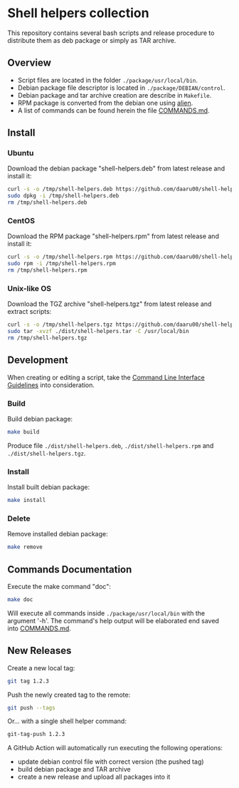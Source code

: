 # Shell helpers collection

This repository contains several bash scripts and release procedure to distribute them as deb package or simply as TAR archive.

## Overview

- Script files are located in the folder `./package/usr/local/bin`.
- Debian package file descriptor is located in `./package/DEBIAN/control`.
- Debian package and tar archive creation are describe in `Makefile`.
- RPM package is converted from the debian one using [alien](https://wiki.debian.org/Alien).
- A list of commands can be found herein the file [COMMANDS.md](./COMMANDS.md).

## Install

### Ubuntu

Download the debian package "shell-helpers.deb" from latest release and install it:
```bash
curl -s -o /tmp/shell-helpers.deb https://github.com/daaru00/shell-helpers/releases/download/latest/shell-helpers.deb
sudo dpkg -i /tmp/shell-helpers.deb
rm /tmp/shell-helpers.deb
```

### CentOS

Download the RPM package "shell-helpers.rpm" from latest release and install it:
```bash
curl -s -o /tmp/shell-helpers.rpm https://github.com/daaru00/shell-helpers/releases/download/latest/shell-helpers.rpm
sudo rpm -i /tmp/shell-helpers.rpm
rm /tmp/shell-helpers.rpm
```

### Unix-like OS

Download the TGZ archive "shell-helpers.tgz" from latest release and extract scripts: 
```bash
curl -s -o /tmp/shell-helpers.tgz https://github.com/daaru00/shell-helpers/releases/download/latest/shell-helpers.tgz
sudo tar -xvzf ./dist/shell-helpers.tar -C /usr/local/bin
rm /tmp/shell-helpers.tgz
```

## Development

When creating or editing a script, take the [Command Line Interface Guidelines](https://clig.dev/) into consideration.

### Build

Build debian package:
```bash
make build
```
Produce file `./dist/shell-helpers.deb`, `./dist/shell-helpers.rpm` and `./dist/shell-helpers.tgz`.

### Install

Install built debian package:
```bash
make install
```

### Delete

Remove installed debian package:
```bash
make remove
```

## Commands Documentation

Execute the make command "doc":
```bash
make doc
```
Will execute all commands inside `./package/usr/local/bin` with the argument '-h'. 
The command's help output will be elaborated end saved into [COMMANDS.md](./COMMANDS.md).

## New Releases

Create a new local tag:
```bash
git tag 1.2.3
```

Push the newly created tag to the remote:
```bash
git push --tags
```

Or... with a single shell helper command:
```bash
git-tag-push 1.2.3
```

A GitHub Action will automatically run executing the following operations: 
  - update debian control file with correct version (the pushed tag)
  - build debian package and TAR archive
  - create a new release and upload all packages into it
